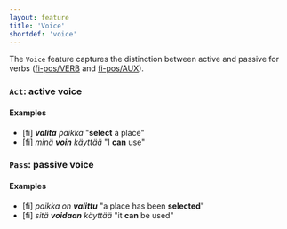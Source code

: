 ```yaml
---
layout: feature
title: 'Voice'
shortdef: 'voice'
---
```


The `Voice` feature captures the distinction between active
and passive for verbs ([fi-pos/VERB]() and [fi-pos/AUX]()).

### `Act`: active voice

#### Examples

* [fi] _<b>valita</b> paikka_ "<b>select</b> a place"
* [fi] _minä <b>voin</b> käyttää_ "I <b>can</b> use"

### `Pass`: passive voice

#### Examples

* [fi] _paikka on <b>valittu</b>_ "a place has been <b>selected</b>"
* [fi] _sitä <b>voidaan</b> käyttää_ "it <b>can</b> be used"
